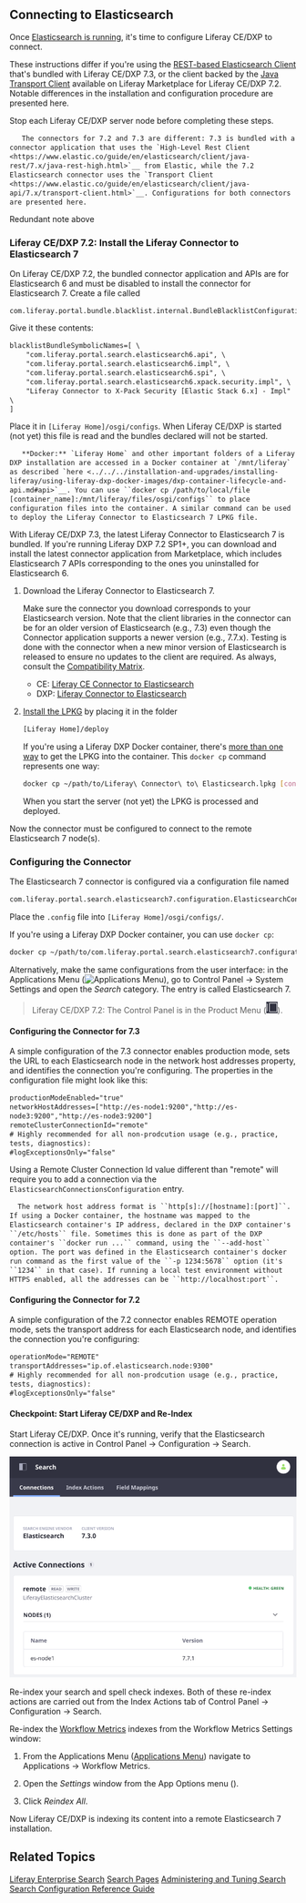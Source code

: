 ## Connecting to Elasticsearch

<!-- TODO: Add Security -->

Once [Elasticsearch is running](./installing-elasticsearch.md), it's time to configure Liferay CE/DXP to connect.

These instructions differ if you're using the [REST-based Elasticsearch Client](https://www.elastic.co/guide/en/elasticsearch/client/java-rest/7.x/java-rest-high.html) that's bundled with Liferay CE/DXP 7.3, or the client backed by the [Java Transport Client](https://www.elastic.co/guide/en/elasticsearch/client/java-api/7.x/transport-client.html) available on Liferay Marketplace for Liferay CE/DXP 7.2. Notable differences in the installation and configuration procedure are presented here. 

Stop each Liferay CE/DXP server node before completing these steps.

```important:: 
   The connectors for 7.2 and 7.3 are different: 7.3 is bundled with a connector application that uses the `High-Level Rest Client <https://www.elastic.co/guide/en/elasticsearch/client/java-rest/7.x/java-rest-high.html>`__ from Elastic, while the 7.2 Elasticsearch connector uses the `Transport Client <https://www.elastic.co/guide/en/elasticsearch/client/java-api/7.x/transport-client.html>`__. Configurations for both connectors are presented here.
```

Redundant note above

### Liferay CE/DXP 7.2: Install the Liferay Connector to Elasticsearch 7

On Liferay CE/DXP 7.2, the bundled connector application and APIs are for Elasticsearch 6 and must be disabled to install the connector for Elasticsearch 7. Create a file called

```
com.liferay.portal.bundle.blacklist.internal.BundleBlacklistConfiguration.config
```

Give it these contents:

```properties
blacklistBundleSymbolicNames=[ \
	"com.liferay.portal.search.elasticsearch6.api", \
	"com.liferay.portal.search.elasticsearch6.impl", \
	"com.liferay.portal.search.elasticsearch6.spi", \
	"com.liferay.portal.search.elasticsearch6.xpack.security.impl", \
	"Liferay Connector to X-Pack Security [Elastic Stack 6.x] - Impl" \
]
```

Place it in `[Liferay Home]/osgi/configs`. When Liferay CE/DXP is started (not yet) this file is read and the bundles declared will not be started.

```tip::
   **Docker:** `Liferay Home` and other important folders of a Liferay DXP installation are accessed in a Docker container at `/mnt/liferay` as described `here <../../../installation-and-upgrades/installing-liferay/using-liferay-dxp-docker-images/dxp-container-lifecycle-and-api.md#api>`__. You can use ``docker cp /path/to/local/file [container_name]:/mnt/liferay/files/osgi/configs`` to place configuration files into the container. A similar command can be used to deploy the Liferay Connector to Elasticsearch 7 LPKG file.
```

With Liferay CE/DXP 7.3, the latest Liferay Connector to Elasticsearch 7 is bundled. If you're running Liferay DXP 7.2 SP1+, you can download and install the latest connector application from Marketplace, which includes Elasticsearch 7 APIs corresponding to the ones you uninstalled for Elasticsearch 6.

1. Download the Liferay Connector to Elasticsearch 7.

   Make sure the connector you download corresponds to your Elasticsearch version. Note that the client libraries in the connector can be for an older version of Elasticsearch (e.g., 7.3) even though the Connector application supports a newer version (e.g., 7.7.x). Testing is done with the connector when a new minor version of Elasticsearch is released to ensure no updates to the client are required. As always, consult the [Compatibility Matrix](https://help.liferay.com/hc/sections/360002103292-Compatibility-Matrix).

   - CE: [Liferay CE Connector to Elasticsearch](https://web.liferay.com/en/marketplace/-/mp/application/170642090)
   - DXP: [Liferay Connector to Elasticsearch](https://web.liferay.com/en/marketplace/-/mp/application/170390307)

1. [Install the LPKG](../../../system-administration/installing-and-managing-apps/installing-apps/installing-apps.md) by placing it in the folder

   ```bash
   [Liferay Home]/deploy
   ```

   If you're using a Liferay DXP Docker container, there's [more than one way](../../../installation-and-upgrades/installing-liferay/using-liferay-dxp-docker-images/providing-files-to-the-container.md) to get the LPKG into the container. This `docker cp` command represents one way:

   ```bash
   docker cp ~/path/to/Liferay\ Connector\ to\ Elasticsearch.lpkg [container]:/mnt/liferay/deploy
   ```

   When you start the server (not yet) the LPKG is processed and deployed.

Now the connector must be configured to connect to the remote Elasticsearch 7 node(s).

### Configuring the Connector

The Elasticsearch 7 connector is configured via a configuration file named

```bash
com.liferay.portal.search.elasticsearch7.configuration.ElasticsearchConfiguration.config
```

Place the `.config` file into `[Liferay Home]/osgi/configs/`.

If you're using a Liferay DXP Docker container, you can use `docker cp`: 

```bash
docker cp ~/path/to/com.liferay.portal.search.elasticsearch7.configuration.ElasticsearchConfiguration.config [container]:/mnt/liferay/files
```

Alternatively, make the same configurations from the user interface: in the Applications Menu (![Applications Menu](../../../images/applications-menu.png)), go to Control Panel &rarr; System Settings and open the _Search_ category. The entry is called Elasticsearch 7.

> Liferay CE/DXP 7.2: The Control Panel is in the Product Menu (![Product Menu](../../../images/icon-product-menu.png)).

#### Configuring the Connector for 7.3

A simple configuration of the 7.3 connector enables production mode, sets the URL to each Elasticsearch node in the network host addresses property, and identifies the connection you're configuring. The properties in the configuration file might look like this:

```properties
productionModeEnabled="true"
networkHostAddresses=["http://es-node1:9200","http://es-node3:9200","http://es-node3:9200"]
remoteClusterConnectionId="remote"
# Highly recommended for all non-prodcution usage (e.g., practice, tests, diagnostics):
#logExceptionsOnly="false"
```

Using a Remote Cluster Connection Id value different than "remote" will require you to add a connection via the `ElasticsearchConnectionsConfiguration` entry.

```tip::
  The network host address format is ``http[s]://[hostname]:[port]``. If using a Docker container, the hostname was mapped to the Elasticsearch container's IP address, declared in the DXP container's ``/etc/hosts`` file. Sometimes this is done as part of the DXP container's ``docker run ...`` command, using the ``--add-host`` option. The port was defined in the Elasticsearch container's docker run command as the first value of the ``-p 1234:5678`` option (it's ``1234`` in that case). If running a local test environment without HTTPS enabled, all the addresses can be ``http://localhost:port``.
```

<!-- obsolete?
1. Create a configuration file to turn on REMOTE mode and point at your newly configured connection: 

   ```bash
   [Liferay Home]/osgi/configs/com.liferay.portal.search.elasticsearch7.configuration.ElasticsearchConfiguration.config
   ```

   Declared the operation mode and the connection ID to use:

   ```properties
   operationMode="REMOTE"
   remoteClusterConnectionId="remote"
   ```
-->

<!--
   default to security https:// 
   link to reference docs when written
-->

#### Configuring the Connector for 7.2

A simple configuration of the 7.2 connector enables REMOTE operation mode, sets the transport address for each Elasticsearch node, and identifies the connection you're configuring:

```properties
operationMode="REMOTE"
transportAddresses="ip.of.elasticsearch.node:9300"
# Highly recommended for all non-prodcution usage (e.g., practice, tests, diagnostics):
#logExceptionsOnly="false"
```

#### Checkpoint: Start Liferay CE/DXP and Re-Index

Start Liferay CE/DXP. Once it's running, verify that the Elasticsearch connection is active in Control Panel &rarr; Configuration &rarr; Search.

![An active connection is displayed in the Search administrative panel.](./getting-started-with-elasticsearch/images/01.png)

Re-index your search and spell check indexes. Both of these re-index actions are carried out from the Index Actions tab of Control Panel &rarr; Configuration &rarr; Search.

Re-index the [Workflow Metrics](../../../process-automation/workflow/user-guide/using-workflow-metrics.md) indexes from the Workflow Metrics Settings window: 

1. From the Applications Menu ([Applications Menu](../../../images/icon-applications-menu.png)) navigate to Applications &rarr; Workflow Metrics. 

2. Open the _Settings_ window from the App Options menu ([](../../../images/icon-app-options.png)).

3. Click _Reindex All_.

Now Liferay CE/DXP is indexing its content into a remote Elasticsearch 7 installation.

## Related Topics

[Liferay Enterprise Search](../../liferay_enterprise_search.rst)
[Search Pages](../../search-pages-and-widgets/working-with-search-pages/search-pages.md)
[Administering and Tuning Search](../../search_administration_and_tuning.rst)
[Search Configuration Reference Guide](../../search-configuration-reference.md)

